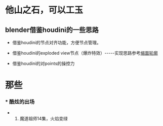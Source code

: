 # 他山之石，可以工玉

## blender借鉴houdini的一些思路

* 借鉴houdini的节点对齐功能，方便节点管理。

* 借鉴houdini的exploded view节点（爆炸特效）-----实现思路参考[缩面轮廓](https://github.com/BlenderCN/Learnbgame/blob/0c11127a97dcb50efbae46a1b029fddf3de698a8/LearnruT.md)

* 借鉴houdini的对points的操控力



# 那些

### * 酷炫的出场

* 1. 魔道祖师14集，火焰变绿
